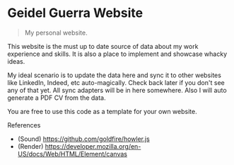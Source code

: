 # Geidel Guerra Website

> My personal website.

This website is the must up to date source of data about my work experience and skills. It is also
a place to implement and showcase whacky ideas.

My ideal scenario is to update the data here and sync it to other websites like LinkedIn, Indeed, etc auto-magically.
Check back later if you don't see any of that yet. All sync adapters will be in here somewhere. Also I will auto generate a PDF CV from the data.

You are free to use this code as a template for your own website.

References
- (Sound) https://github.com/goldfire/howler.js
- (Render) https://developer.mozilla.org/en-US/docs/Web/HTML/Element/canvas
